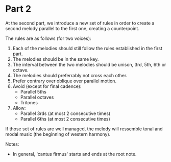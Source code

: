 # Part 2

At the second part, we introduce a new set of rules in order to create a second
melody parallel to the first one, creating a counterpoint.

The rules are as follows (for two voices):

1. Each of the melodies should still follow the rules established in the first
   part.
2. The melodies should be in the same key.
3. The interval between the two melodies should be unison, 3rd, 5th, 6th or octave.
4. The melodies should preferrably not cross each other.
5. Prefer contrary over oblique over parallel motion.
6. Avoid (except for final cadence):
    - Parallel 5ths
    - Parallel octaves
    - Tritones
7. Allow:
    - Parallel 3rds (at most 2 consecutive times)
    - Parallel 6ths (at most 2 consecutive times)

If those set of rules are well managed, the melody will ressemble tonal and
modal music (the beginning of western harmony).

Notes:
- In general, 'cantus firmus' starts and ends at the root note.
